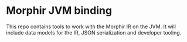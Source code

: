 # Morphir JVM binding

This repo contains tools to work with the Morphir IR on the JVM. It will include data models for the IR, JSON serialization and developer tooling.